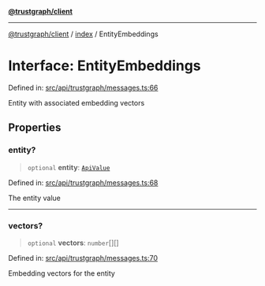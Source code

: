[**@trustgraph/client**](../../README.md)

***

[@trustgraph/client](../../README.md) / [index](../README.md) / EntityEmbeddings

# Interface: EntityEmbeddings

Defined in: [src/api/trustgraph/messages.ts:66](https://github.com/trustgraph-ai/trustgraph-ts-client/blob/92e187771a25b959c85a4f966bb97eb5d407310b/src/api/trustgraph/messages.ts#L66)

Entity with associated embedding vectors

## Properties

### entity?

> `optional` **entity**: [`ApiValue`](ApiValue.md)

Defined in: [src/api/trustgraph/messages.ts:68](https://github.com/trustgraph-ai/trustgraph-ts-client/blob/92e187771a25b959c85a4f966bb97eb5d407310b/src/api/trustgraph/messages.ts#L68)

The entity value

***

### vectors?

> `optional` **vectors**: `number`[][]

Defined in: [src/api/trustgraph/messages.ts:70](https://github.com/trustgraph-ai/trustgraph-ts-client/blob/92e187771a25b959c85a4f966bb97eb5d407310b/src/api/trustgraph/messages.ts#L70)

Embedding vectors for the entity
